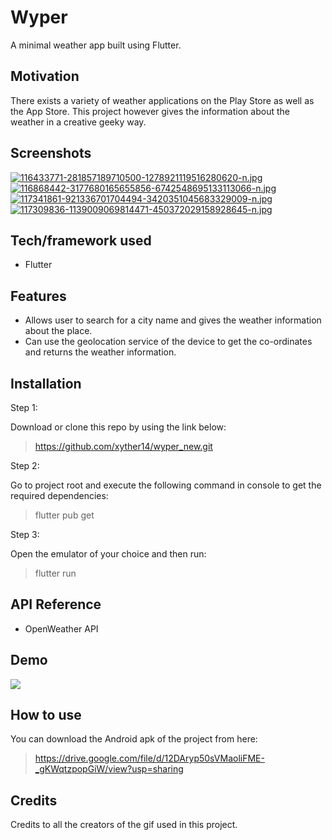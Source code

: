 # Wyper

A minimal weather app built using Flutter.

## Motivation

There exists a variety of weather applications on the Play Store as well as the App Store. This project however gives the information about the weather in a creative geeky way.

## Screenshots

[![116433771-281857189710500-1278921119516280620-n.jpg](https://i.postimg.cc/85VH05RB/116433771-281857189710500-1278921119516280620-n.jpg)](https://postimg.cc/TyCgyTHp) [![116868442-3177680165655856-6742548695133113066-n.jpg](https://i.postimg.cc/g0hssRZ2/116868442-3177680165655856-6742548695133113066-n.jpg)](https://postimg.cc/kVnWX2s0) [![117341861-921336701704494-3420351045683329009-n.jpg](https://i.postimg.cc/g2zrNPLX/117341861-921336701704494-3420351045683329009-n.jpg)](https://postimg.cc/ppS2L4ZR) [![117309836-1139009069814471-450372029158928645-n.jpg](https://i.postimg.cc/pLrRmVnZ/117309836-1139009069814471-450372029158928645-n.jpg)](https://postimg.cc/8j2q3S4J)

## Tech/framework used

  - Flutter
  
  ## Features
  
  - Allows user to search for a city name and gives the weather information about the place.
  - Can use the geolocation service of the device to get the co-ordinates and returns the weather information.
  
  ## Installation
  
Step 1:

Download or clone this repo by using the link below:
> https://github.com/xyther14/wyper_new.git

Step 2:

Go to project root and execute the following command in console to get the required dependencies:
> flutter pub get 

Step 3:

Open the emulator of your choice and then run:
> flutter run

## API Reference
* OpenWeather API

## Demo

[![](http://img.youtube.com/vi/Dt0hijVng3U/0.jpg)](http://www.youtube.com/watch?v=Dt0hijVng3U "")

## How to use

You can download the Android apk of the project from here:
> https://drive.google.com/file/d/12DAryp50sVMaoliFME-_gKWqtzpopGiW/view?usp=sharing

## Credits

Credits to all the creators of the gif used in this project.


